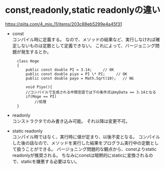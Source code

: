 # const,readonly,static readonlyの違い

<https://qiita.com/4_mio_11/items/203c88eb5299e4a45f31>

- const  
    コンパイル時に定義する。
    なので、メソッドの結果など、実行しなければ確定しないものは定数として定義できない。
    これによって、バージョニング問題が発生するとか。  

        class Hoge
        {
            public const double PI = 3.14;     // OK
            public const double piyo = PI \* PI;     // OK
            public const double payo = Math.Sqrt(10);   // NG

            void Piyo(){
            //コンパイルで生成される中間言語では下の条件式はmyData == 3.14となる
            if(Moge == PI)
                //処理
        }

- readonly  
    コンストラクタでのみ書き込み可能。
    それ以降は変更不可。  

- static readonly  
    コンパイル時ではなく、実行時に値が定まり、以後不変となる。
    コンパイルした後の話なので、メソッドを実行した結果をプログラム実行中の定数として扱うことができる。
    バージョニング問題的な観点から、constよりstatic readonlyが推奨される。
    ちなみにconstは暗黙的にstaticに変換されるので、staticを嫌悪する必要はない。
